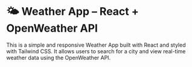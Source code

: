 # 🌤️ Weather App – React + OpenWeather API
This is a simple and responsive Weather App built with React and styled with Tailwind CSS. It allows users to search for a city and view real-time weather data using the OpenWeather API.
